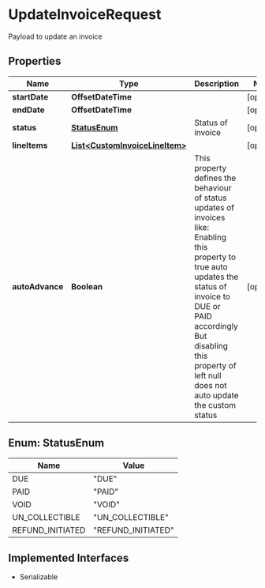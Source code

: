 

# UpdateInvoiceRequest

Payload to update an invoice

## Properties

| Name | Type | Description | Notes |
|------------ | ------------- | ------------- | -------------|
|**startDate** | **OffsetDateTime** |  |  [optional] |
|**endDate** | **OffsetDateTime** |  |  [optional] |
|**status** | [**StatusEnum**](#StatusEnum) | Status of invoice |  [optional] |
|**lineItems** | [**List&lt;CustomInvoiceLineItem&gt;**](CustomInvoiceLineItem.md) |  |  [optional] |
|**autoAdvance** | **Boolean** | This property defines the behaviour of status updates of invoices like: Enabling this property to true auto updates the status of invoice to DUE or PAID accordingly But disabling this property of left null does not auto update the custom status  |  [optional] |



## Enum: StatusEnum

| Name | Value |
|---- | -----|
| DUE | &quot;DUE&quot; |
| PAID | &quot;PAID&quot; |
| VOID | &quot;VOID&quot; |
| UN_COLLECTIBLE | &quot;UN_COLLECTIBLE&quot; |
| REFUND_INITIATED | &quot;REFUND_INITIATED&quot; |


## Implemented Interfaces

* Serializable


